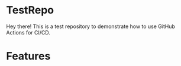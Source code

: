# TestRepo

Hey there! This is a test repository to demonstrate how to use GitHub Actions for CI/CD.

# Features
